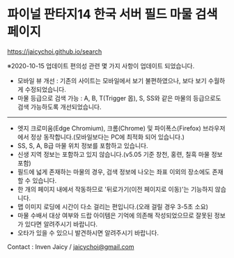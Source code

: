 # 파이널 판타지14 한국 서버 필드 마물 검색 페이지
https://jaicychoi.github.io/search

※2020-10-15 업데이트
편의성 관련 몇 가지 사항이 업데이트 되었습니다.
- 모바일 뷰 개선 : 기존의 사이트는 모바일에서 보기 불편하였으나, 보다 보기 수월하게 수정되었습니다.
- 마물 등급으로 검색 가능 : A, B, T(Trigger 몹), S, SS와 같은 마물의 등급으로도 검색 가능하도록 개선되었습니다.

-------------------------------------

- 엣지 크로미움(Edge Chromium), 크롬(Chrome) 및 파이폭스(Firefox) 브라우저에서 정상 동작합니다.(모바일보다는 PC에 최적화 되어 있습니다.)
- SS, S, A, B급 마물 위치 정보를 포함하고 있습니다.
- 신생 지역 정보는 포함하고 있지 않습니다.(v5.05 기준 창천, 홍련, 칠흑 마물 정보 포함)
- 필드에 넓게 존재하는 마물의 경우, 검색 정보에 나오는 좌표 이외의 장소에도 존재할 수 있습니다.
- 한 개의 페이지 내에서 작동하므로 '뒤로가기(이전 페이지로 이동)'는 기능하지 않습니다.
- 맵 이미지 로딩에 시간이 다소 걸리는 편입니다.(오래 걸릴 경우 3-5초 소요)
- 마물 수배서 대상 여부와 드랍 아이템은 기억에 의존해 작성되었으므로 잘못된 정보가 있다면 알려주시기 바랍니다.
- 오타가 있을 수 있으니 발견하시면 알려주시기 바랍니다.

Contact : Inven Jaicy / jaicychoi@gmail.com
